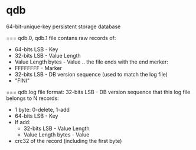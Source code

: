 qdb
===

64-bit-unique-key persistent storage database

===
qdb.0, qdb.1 file contans raw records of:
 * 64-bits LSB - Key
 * 32-bits LSB - Value Length
 * Value Length bytes - Value
.. the file ends with the end merker:
 * FFFFFFFF - Marker
 * 32-bits LSB - DB version sequence (used to match the log file)
 * "FINI"

===
qdb.log file format:
32-bits LSB - DB version sequence that this log file belongs to
N records:
 * 1 byte: 0-delete, 1-add
 * 64-bits LSB - Key
 * If add:
    * 32-bits LSB - Value Length
    * Value Length bytes - Value
 * crc32 of the record (including the first byte)
